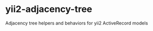 yii2-adjacency-tree
===================

Adjacency tree helpers and behaviors for yii2 ActiveRecord models
